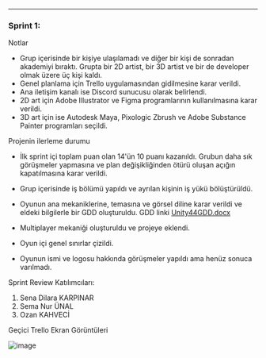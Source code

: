 ---

### Sprint 1:

 Notlar
 - Grup içerisinde bir kişiye ulaşılamadı ve diğer bir kişi de sonradan akademiyi bıraktı. Grupta bir 2D artist, bir 3D artist ve bir de developer olmak üzere üç kişi kaldı.
 - Genel planlama için Trello uygulamasından gidilmesine karar verildi.
 - Ana iletişim kanalı ise Discord sunucusu olarak belirlendi.
 - 2D art için Adobe Illustrator ve Figma programlarının kullanılmasına karar verildi.
 - 3D art için ise Autodesk Maya, Pixologic Zbrush ve Adobe Substance Painter programları seçildi.


Projenin ilerleme durumu
- İlk sprint içi toplam puan olan 14'ün 10 puanı kazanıldı. Grubun daha sık görüşmeler yapmasına ve plan değişikliğinden ötürü oluşan açığın kapatılmasına karar verildi.
- Grup içerisinde iş bölümü yapıldı ve ayrılan kişinin iş yükü bölüştürüldü.
- Oyunun ana mekaniklerine, temasına ve görsel diline karar verildi ve eldeki bilgilerle bir GDD oluşturuldu. GDD linki [Unity44GDD.docx](https://github.com/user-attachments/files/16120408/Unity44GDD.docx)

- Multiplayer mekaniği oluşturuldu ve projeye eklendi.
- Oyun içi genel sınırlar çizildi.
- Oyunun ismi ve logosu hakkında görüşmeler yapıldı ama henüz sonuca varılmadı.

  
Sprint Review Katılımcıları:
1) Sena Dilara KARPINAR
2) Sema Nur ÜNAL
3) Ozan KAHVECİ

Geçici Trello Ekran Görüntüleri

![image](https://github.com/kahveciozan/OUA-Bootcamp/assets/163605255/c8326d40-ab43-44a4-935e-114510bc9bee)


 

